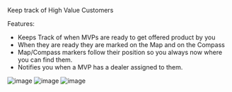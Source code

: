 Keep track of High Value Customers

Features:
  * Keeps Track of when MVPs are ready to get offered product by you
  * When they are ready they are marked on the Map and on the Compass
  * Map/Compass markers follow their position so you always now where you can find them.
  * Notifies you when a MVP has a dealer assigned to them.


  ![image](https://github.com/user-attachments/assets/dfe43880-a42c-4fb2-8e9c-5114f7221966)
![image](https://github.com/user-attachments/assets/126c6437-7046-4f61-8b8c-99b1d1ad3c14)
![image](https://github.com/user-attachments/assets/97c7e9f7-3e94-43cc-b090-3c83f02025b8)
